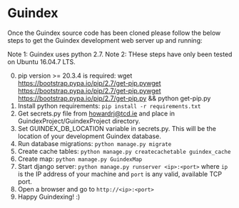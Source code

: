 # Guindex
Once the Guindex source code has been cloned please follow the below steps to
get the Guindex development web server up and running:

Note 1: Guindex uses python 2.7.
Note 2: THese steps have only been tested on Ubuntu 16.04.7 LTS.

0) pip version >= 20.3.4 is required:
   wget https://bootstrap.pypa.io/pip/2.7/get-pip.pywget https://bootstrap.pypa.io/pip/2.7/get-pip.pywget https://bootstrap.pypa.io/pip/2.7/get-pip.py && python get-pip.py
1) Install python requirements: `pip install -r requirements.txt`
2) Get secrets.py file from howardrj@tcd.ie and place in GuindexProject/GuindexProject directory.
3) Set GUINDEX_DB_LOCATION variable in secrets.py.
   This will be the location of your development Guindex database.
4) Run database migrations: `python manage.py migrate`
5) Create cache tables: `python manage.py createcachetable guindex_cache`
6) Create map: `python manage.py GuindexMap`
7) Start django server: `python manage.py runserver <ip>:<port>` 
   where `ip` is the IP address of your machine and `port` is any valid, available TCP port.
8) Open a browser and go to `http://<ip>:<port>`
9) Happy Guindexing! :)
